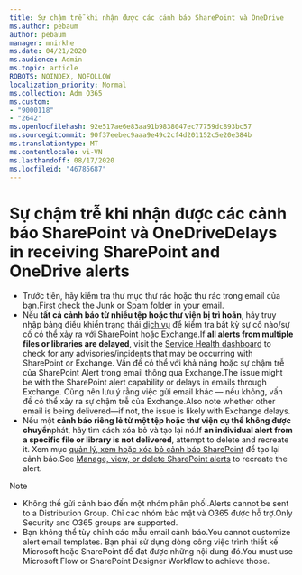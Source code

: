 ```yaml
---
title: Sự chậm trễ khi nhận được các cảnh báo SharePoint và OneDrive
ms.author: pebaum
author: pebaum
manager: mnirkhe
ms.date: 04/21/2020
ms.audience: Admin
ms.topic: article
ROBOTS: NOINDEX, NOFOLLOW
localization_priority: Normal
ms.collection: Adm_O365
ms.custom:
- "9000118"
- "2642"
ms.openlocfilehash: 92e517ae6e83aa91b9838047ec77759dc893bc57
ms.sourcegitcommit: 90f37eebec9aaa9e49c2cf4d201152c5e20e384b
ms.translationtype: MT
ms.contentlocale: vi-VN
ms.lasthandoff: 08/17/2020
ms.locfileid: "46785687"
---
```

# <a name="delays-in-receiving-sharepoint-and-onedrive-alerts"></a><span data-ttu-id="dccce-102">Sự chậm trễ khi nhận được các cảnh báo SharePoint và OneDrive</span><span class="sxs-lookup"><span data-stu-id="dccce-102">Delays in receiving SharePoint and OneDrive alerts</span></span>

- <span data-ttu-id="dccce-103">Trước tiên, hãy kiểm tra thư mục thư rác hoặc thư rác trong email của bạn.</span><span class="sxs-lookup"><span data-stu-id="dccce-103">First check the Junk or Spam folder in your email.</span></span>
- <span data-ttu-id="dccce-104">Nếu **tất cả cảnh báo từ nhiều tệp hoặc thư viện bị trì hoãn**, hãy truy nhập bảng điều khiển trạng thái [dịch vụ](https://portal.office.com/adminportal/home?ref=/servicehealth) để kiểm tra bất kỳ sự cố nào/sự cố có thể xảy ra với SharePoint hoặc Exchange.</span><span class="sxs-lookup"><span data-stu-id="dccce-104">If **all alerts from multiple files or libraries are delayed**, visit the [Service Health dashboard](https://portal.office.com/adminportal/home?ref=/servicehealth) to check for any advisories/incidents that may be occurring with SharePoint or Exchange.</span></span> <span data-ttu-id="dccce-105">Vấn đề có thể với khả năng hoặc sự chậm trễ của SharePoint Alert trong email thông qua Exchange.</span><span class="sxs-lookup"><span data-stu-id="dccce-105">The issue might be with the SharePoint alert capability or delays in emails through Exchange.</span></span> <span data-ttu-id="dccce-106">Cũng nên lưu ý rằng việc gửi email khác — nếu không, vấn đề có thể xảy ra sự chậm trễ của Exchange.</span><span class="sxs-lookup"><span data-stu-id="dccce-106">Also note whether other email is being delivered—if not, the issue is likely with Exchange delays.</span></span>
- <span data-ttu-id="dccce-107">Nếu một **cảnh báo riêng lẻ từ một tệp hoặc thư viện cụ thể không được chuyển**phát, hãy tìm cách xóa bỏ và tạo lại nó.</span><span class="sxs-lookup"><span data-stu-id="dccce-107">If **an individual alert from a specific file or library is not delivered**, attempt to delete and recreate it.</span></span> <span data-ttu-id="dccce-108">Xem mục [quản lý, xem hoặc xóa bỏ cảnh báo SharePoint](https://support.microsoft.com/office/99dfb19c-9a90-4a8c-aba1-aa8c8afb0de2) để tạo lại cảnh báo.</span><span class="sxs-lookup"><span data-stu-id="dccce-108">See [Manage, view, or delete SharePoint alerts](https://support.microsoft.com/office/99dfb19c-9a90-4a8c-aba1-aa8c8afb0de2) to recreate the alert.</span></span>

> [!NOTE]
> - <span data-ttu-id="dccce-109">Không thể gửi cảnh báo đến một nhóm phân phối.</span><span class="sxs-lookup"><span data-stu-id="dccce-109">Alerts cannot be sent to a Distribution Group.</span></span> <span data-ttu-id="dccce-110">Chỉ các nhóm bảo mật và O365 được hỗ trợ.</span><span class="sxs-lookup"><span data-stu-id="dccce-110">Only Security and O365 groups are supported.</span></span>
> - <span data-ttu-id="dccce-111">Bạn không thể tùy chỉnh các mẫu email cảnh báo.</span><span class="sxs-lookup"><span data-stu-id="dccce-111">You cannot customize alert email templates.</span></span> <span data-ttu-id="dccce-112">Bạn phải sử dụng dòng công việc trình thiết kế Microsoft hoặc SharePoint để đạt được những nội dung đó.</span><span class="sxs-lookup"><span data-stu-id="dccce-112">You must use Microsoft Flow or SharePoint Designer Workflow to achieve those.</span></span>
